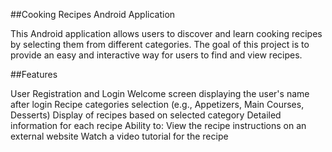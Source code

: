 ##Cooking Recipes Android Application

This Android application allows users to discover and learn cooking recipes by selecting them from different categories. The goal of this project is to provide an easy and interactive way for users to find and view recipes.

##Features

User Registration and Login
Welcome screen displaying the user's name after login
Recipe categories selection (e.g., Appetizers, Main Courses, Desserts)
Display of recipes based on selected category
Detailed information for each recipe
Ability to:
View the recipe instructions on an external website
Watch a video tutorial for the recipe
